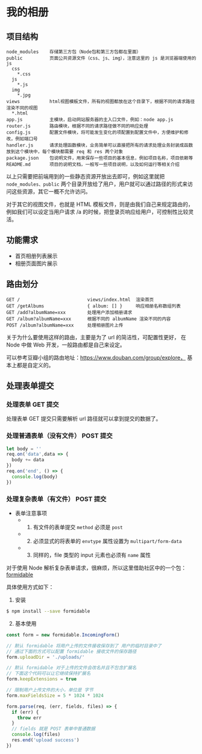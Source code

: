 # 我的相册

## 项目结构

```
node_modules    存储第三方包（Node包和第三方包都在里面）
public          页面公共资源文件（css、js、img），注意这里的 js 是浏览器端使用的 js
  css           
    *.css
  js
    *.js
  img
    *.jpg
views           html视图模板文件，所有的视图都放在这个目录下，根据不同的请求路径渲染不同的视图
  *.html
app.js          主模块，启动网站服务器的主入口文件，例如：node app.js
router.js       路由模块，根据不同的请求路径做不同的响应处理
config.js       配置文件模块，将可能发生变化的项配置到配置文件中，方便维护和修改，例如端口号
handler.js      请求处理函数模块，业务简单可以直接把所有的请求处理业务封装成函数放到这个模块中，每个模块都需要 req 和 res 两个对象
package.json    包说明文件，用来保存一些项目的基本信息，例如项目名称，项目依赖等
README.md       项目的说明文档，一般写一些项目说明，以及如何运行等相关介绍
```

以上只需要把前端用到的一些静态资源开放出去即可，例如这里就把 `node_modules、public`
两个目录开放给了用户，用户就可以通过路径的形式来访问这些资源，其它一概不允许访问。

对于其它的视图文件，也就是 HTML 模板文件，则是由我们自己来规定路由的，
例如我们可以设定当用户请求 /a 的时候，把登录页响应给用户，可控制性比较灵活。

## 功能需求

- 首页相册列表展示
- 相册页面图片展示

## 路由划分

```
GET /                         views/index.html  渲染首页
GET /getAlbums                { album: [] }     响应相册名称数组列表
GET /add?albumName=xxx        处理用户添加相册请求
GET /album?albumName=xxx      根据不同的 albumName 渲染不同的内容
POST /album?albumName=xxx     处理相册图片上传
```

关于为什么要使用这样的路由，主要是为了 url 的简洁性，可配置性更好，
在 Node 中做 Web 开发，一般路由都是自己来设定。

可以参考豆瓣小组的路由地址：https://www.douban.com/group/explore，
基本上都是自定义的。

## 处理表单提交

### 处理表单 GET 提交

处理表单 GET 提交只需要解析 url 路径就可以拿到提交的数据了。

### 处理普通表单（没有文件） POST 提交

```js
let body = ''
req.on('data',data => {
  body += data
})
req.on('end', () => {
  console.log(body)
})
```

### 处理复杂表单（有文件） POST 提交

- 表单注意事项
  + 1. 有文件的表单提交 `method` 必须是 `post`
  + 2. 必须显式的将表单的 `envtype` 属性设置为 `multipart/form-data`
  + 3. 同样的，file 类型的 input 元素也必须有 `name` 属性

对于使用 Node 解析复杂表单请求，很麻烦，所以这里借助社区中的一个包：
[formidable](https://www.npmjs.com/package/formidable)

具体使用方式如下：

1. 安装

```bash
$ npm install --save formidable
```

2. 基本使用

```js
const form = new formidable.IncomingForm()

// 默认 formidable 将用户上传的文件接收保存到了 用户的临时目录中了
// 通过下面的方式可以配置 formidable 接收文件的保存路径
form.uploadDir = './uploads/'

// 默认 formidable 对于上传的文件会改名并且不包含扩展名
// 下面这个代码可以让它继续保持扩展名
form.keepExtensions = true

// 限制用户上传文件的大小，单位是 字节
form.maxFieldsSize = 5 * 1024 * 1024

form.parse(req, (err, fields, files) => {
  if (err) {
    throw err
  }
  // fields 就是 POST 表单中普通数据
  console.log(files)
  res.end('upload success')
})
```
